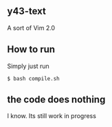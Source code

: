 ## y43-text

A sort of Vim 2.0

## How to run

Simply just run

```
$ bash compile.sh
```

## the code does nothing

I know. Its still work in progress